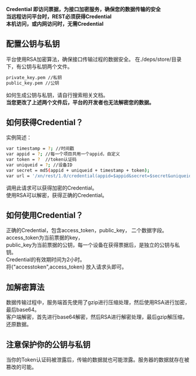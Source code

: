**Credential 即访问票据，为接口加密服务，确保您的数据传输的安全**<br>
**当远程访问平台时，REST必须获得Credential**<br>
**本机访问，或内网访问时，无需Credential**

## 配置公钥与私钥
平台使用RSA加密算法，确保接口传输过程的数据安全。
在./deps/store/目录下，有公钥与私钥两个文件。
```bash
private_key.pem //私钥
public_key.pem //公钥

```
如何生成公钥与私钥，请自行搜索相关文档。<br>
**当您更改了上述两个文件后，平台的开发者也无法解密您的数据。**



## 如何获得Credential？
实例简述：<br>
```bash
var timestamp = ?; //时间戳
var appid = ?; //每一个项目共用一个appid，自定义
var token = ?  //token认证码
var uniqueid = ?; //设备ID
var secret = md5(appid + uniqueid + timestamp + token);
var url = '/xn/rest/1.0/credential(appid=$appid&secret=$secret&uniqueid=$uniqueid&timestamp=$timestamp)";
```
调用此请求可以获得加密的Credential。<br>
使用RSA可以解密，获得正确的Credential。<br>

## 如何使用Credential？
正确的Credential，包含access_token，public_key， 二个数据字段。<br>
access_token为当前票据的key，<br>
public_key为当前票据的公钥，每一个设备在获得票据后，是独立的公钥与私钥。<br>
Credential的有效期时间为2小时。<br>
将{"accesstoken",access_token} 放入请求头即可。
## 加解密算法
数据传输过程中，服务端首先使用了gzip进行压缩处理，然后使用RSA进行加密，最后base64。<br>
客户端解密，首先进行base64解密，然后RSA进行解密处理，最后gzip解压缩，还原数据。

## 注意保护你的公钥与私钥
当你的Token认证码被泄露后，传输的数据就也可能泄露。服务器的数据就存在被篡改的可能。